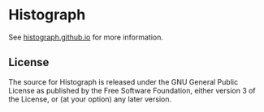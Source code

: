 # Histograph

See [histograph.github.io](http://histograph.github.io) for more information.

## License

The source for Histograph is released under the GNU General Public License as published by the Free Software Foundation, either version 3 of the License, or (at your option) any later version.
